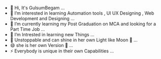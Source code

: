 - 👋 Hi, It's GulsumBegam ...
- 👀 I’m interested in learning Automation tools , UI UX Designing , Web Development and  Designing ... 
- 🌱 I’m currently learning my Post Graduation on MCA and looking for a Part Time Job ...
- 💞️ I’m Intrested in learning new Things ...
- 💟 Unstoppable and can shine in her own Light like Moon 🌙 ...
- 😄 she is her own Version 🦋 ...
- ⚡ Everybody is unique in their own Capabilities ...

<!---
GulsumBegam/GulsumBegam is a ✨ special ✨ repository because its `README.md` (this file) appears on your GitHub profile.
You can click the Preview link to take a look at your changes.
--->
